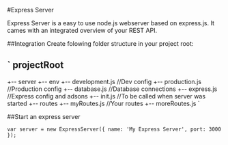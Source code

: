 #Express Server

Express Server is a easy to use node.js webserver based on express.js. It cames with an integrated overview of your REST API. 

##Integration
Create folowing folder structure in your project root:

`
projectRoot
--------------------------
+-- server
	+-- env
		+-- development.js		//Dev config
		+-- production.js		//Production config
	+-- database.js				//Database connections
	+-- express.js				//Express config and adsons
	+-- init.js					//To be called when server was started
+-- routes
	+-- myRoutes.js				//Your routes
	+-- moreRoutes.js
`

##Start an express server

`
var server = new ExpressServer({
	name: 'My Express Server',
	port: 3000
});
`